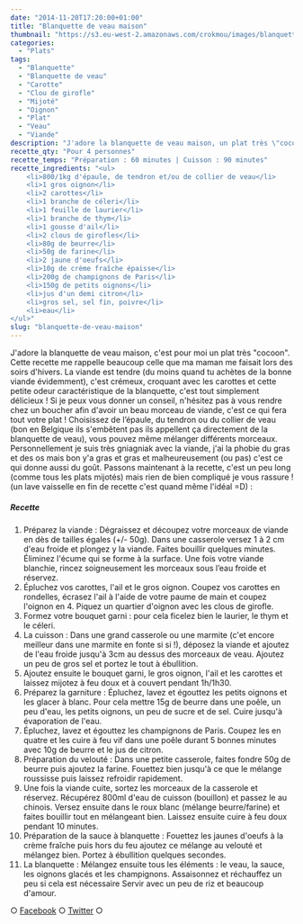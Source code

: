 ```yaml
---
date: "2014-11-20T17:20:00+01:00"
title: "Blanquette de veau maison"
thumbnail: "https://s3.eu-west-2.amazonaws.com/crokmou/images/blanquette-veau-recette-crokmou-blog-culinaire.jpg"
categories:
  - "Plats"
tags:
  - "Blanquette"
  - "Blanquette de veau"
  - "Carotte"
  - "Clou de girofle"
  - "Mijoté"
  - "Oignon"
  - "Plat"
  - "Veau"
  - "Viande"
description: "J'adore la blanquette de veau maison, un plat très \"cocoon\". Cette recette me rappelle beaucoup celle que ma maman me faisait lors des soirs d'hivers."
recette_qty: "Pour 4 personnes"
recette_temps: "Préparation : 60 minutes | Cuisson : 90 minutes"
recette_ingredients: "<ul>
 	<li>800/1kg d'épaule, de tendron et/ou de collier de veau</li>
 	<li>1 gros oignon</li>
 	<li>2 carottes</li>
 	<li>1 branche de céleri</li>
 	<li>1 feuille de laurier</li>
 	<li>1 branche de thym</li>
 	<li>1 gousse d'ail</li>
 	<li>2 clous de girofles</li>
 	<li>80g de beurre</li>
 	<li>50g de farine</li>
 	<li>2 jaune d'oeufs</li>
 	<li>10g de crème fraîche épaisse</li>
 	<li>200g de champignons de Paris</li>
 	<li>150g de petits oignons</li>
 	<li>jus d'un demi citron</li>
 	<li>gros sel, sel fin, poivre</li>
 	<li>eau</li>
</ul>"
slug: "blanquette-de-veau-maison"
---
```


J'adore la blanquette de veau maison, c'est pour moi un plat très "cocoon". Cette recette me rappelle beaucoup celle que ma maman me faisait lors des soirs d'hivers. La viande est tendre (du moins quand tu achètes de la bonne viande évidemment), c'est crémeux, croquant avec les carottes et cette petite odeur caractéristique de la blanquette, c'est tout simplement délicieux ! Si je peux vous donner un conseil, n'hésitez pas à vous rendre chez un boucher afin d'avoir un beau morceau de viande, c'est ce qui fera tout votre plat ! Choisissez de l’épaule, du tendron ou du collier de veau (bon en Belgique ils s'embêtent pas ils appellent ça directement de la blanquette de veau), vous pouvez même mélanger différents morceaux. Personnellement je suis très gniagniak avec la viande, j'ai la phobie du gras et des os mais bon y'a gras et gras et malheureusement (ou pas) c'est ce qui donne aussi du goût. Passons maintenant à la recette, c'est un peu long (comme tous les plats mijotés) mais rien de bien compliqué je vous rassure ! (un lave vaisselle en fin de recette c'est quand même l'idéal =D) :

##### Recette

1.  Préparez la viande : Dégraissez et découpez votre morceaux de viande en dès de tailles égales (+/- 50g). Dans une casserole versez 1 à 2 cm d'eau froide et plongez y la viande. Faites bouillir quelques minutes. Éliminez l'écume qui se forme à la surface. Une fois votre viande blanchie, rincez soigneusement les morceaux sous l’eau froide et réservez.
2.  Épluchez vos carottes, l'ail et le gros oignon. Coupez vos carottes en rondelles, écrasez l'ail à l'aide de votre paume de main et coupez l'oignon en 4\. Piquez un quartier d'oignon avec les clous de girofle.
3.  Formez votre bouquet garni : pour cela ficelez bien le laurier, le thym et le céleri.
4.  La cuisson : Dans une grand casserole ou une marmite (c'et encore meilleur dans une marmite en fonte si si !), déposez la viande et ajoutez de l'eau froide jusqu'à 3cm au dessus des morceaux de veau. Ajoutez un peu de gros sel et portez le tout à ébullition.
5.  Ajoutez ensuite le bouquet garni, le gros oignon, l'ail et les carottes et laissez mijotez à feu doux et à couvert pendant 1h/1h30.
6.  Préparez la garniture : Épluchez, lavez et égouttez les petits oignons et les glacer à blanc. Pour cela mettre 15g de beurre dans une poêle, un peu d'eau, les petits oignons, un peu de sucre et de sel. Cuire jusqu'à évaporation de l'eau.
7.  Épluchez, lavez et égouttez les champignons de Paris. Coupez les en quatre et les cuire à feu vif dans une poêle durant 5 bonnes minutes avec 10g de beurre et le jus de citron.
8.  Préparation du velouté : Dans une petite casserole, faites fondre 50g de beurre puis ajoutez la farine. Fouettez bien jusqu'à ce que le mélange roussisse puis laissez refroidir rapidement.
9.  Une fois la viande cuite, sortez les morceaux de la casserole et réservez. Récupérez 800ml d'eau de cuisson (bouillon) et passez le au chinois. Versez ensuite dans le roux blanc (mélange beurre/farine) et faites bouillir tout en mélangeant bien. Laissez ensuite cuire à feu doux pendant 10 minutes.
10.  Préparation de la sauce à blanquette : Fouettez les jaunes d'oeufs à la crème fraîche puis hors du feu ajoutez ce mélange au velouté et mélangez bien. Portez à ébullition quelques secondes.
11.  La blanquette : Mélangez ensuite tous les éléments : le veau, la sauce, les oignons glacés et les champignons. Assaisonnez et réchauffez un peu si cela est nécessaire Servir avec un peu de riz et beaucoup d'amour.

○ [Facebook](https://www.facebook.com/crokmou.blog) ○ [Twitter](https://twitter.com/Crokmou) ○